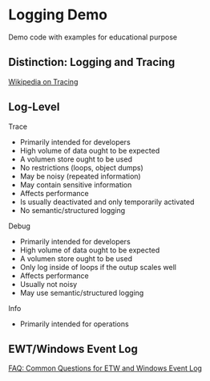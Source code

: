 # Logging Demo

Demo code with examples for educational purpose

## Distinction: Logging and Tracing

[Wikipedia on Tracing](https://en.wikipedia.org/wiki/Tracing_%28software%29)

## Log-Level

Trace
- Primarily intended for developers
- High volume of data ought to be expected
- A volumen store ought to be used
- No restrictions (loops, object dumps)
- May be noisy (repeated information)
- May contain sensitive information
- Affects performance
- Is usually deactivated and only temporarily activated
- No semantic/structured logging

Debug
- Primarily intended for developers
- High volume of data ought to be expected
- A volumen store ought to be used
- Only log inside of loops if the outup scales well
- Affects performance
- Usually not noisy
- May use semantic/structured logging

Info
- Primarily intended for operations

## EWT/Windows Event Log

[FAQ: Common Questions for ETW and Windows Event Log](https://social.msdn.microsoft.com/Forums/en-US/a1aa1350-41a0-4490-9ae3-9b4520aeb9d4/faq-common-questions-for-etw-and-windows-event-log?forum=etw)